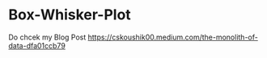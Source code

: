 # Box-Whisker-Plot
Do chcek my Blog Post
https://cskoushik00.medium.com/the-monolith-of-data-dfa01ccb79

